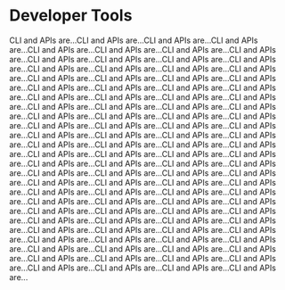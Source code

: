 # Developer Tools

CLI and APIs are...CLI and APIs are...CLI and APIs are...CLI and APIs are...CLI and APIs are...CLI and APIs are...CLI and APIs are...CLI and APIs are...CLI and APIs are...CLI and APIs are...CLI and APIs are...CLI and APIs are...CLI and APIs are...CLI and APIs are...CLI and APIs are...CLI and APIs are...CLI and APIs are...CLI and APIs are...CLI and APIs are...CLI and APIs are...CLI and APIs are...CLI and APIs are...CLI and APIs are...CLI and APIs are...CLI and APIs are...CLI and APIs are...CLI and APIs are...CLI and APIs are...CLI and APIs are...CLI and APIs are...CLI and APIs are...CLI and APIs are...CLI and APIs are...CLI and APIs are...CLI and APIs are...CLI and APIs are...CLI and APIs are...CLI and APIs are...CLI and APIs are...CLI and APIs are...CLI and APIs are...CLI and APIs are...CLI and APIs are...CLI and APIs are...CLI and APIs are...CLI and APIs are...CLI and APIs are...CLI and APIs are...CLI and APIs are...CLI and APIs are...CLI and APIs are...CLI and APIs are...CLI and APIs are...CLI and APIs are...CLI and APIs are...CLI and APIs are...CLI and APIs are...CLI and APIs are...CLI and APIs are...CLI and APIs are...CLI and APIs are...CLI and APIs are...CLI and APIs are...CLI and APIs are...CLI and APIs are...CLI and APIs are...CLI and APIs are...CLI and APIs are...CLI and APIs are...CLI and APIs are...CLI and APIs are...CLI and APIs are...CLI and APIs are...CLI and APIs are...CLI and APIs are...CLI and APIs are...CLI and APIs are...CLI and APIs are...CLI and APIs are...CLI and APIs are...CLI and APIs are...CLI and APIs are...CLI and APIs are...CLI and APIs are...CLI and APIs are...CLI and APIs are...CLI and APIs are...CLI and APIs are...CLI and APIs are...CLI and APIs are...CLI and APIs are...CLI and APIs are...CLI and APIs are...CLI and APIs are...CLI and APIs are...CLI and APIs are...CLI and APIs are...CLI and APIs are...CLI and APIs are...CLI and APIs are...